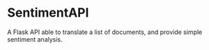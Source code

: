 # SentimentAPI
A Flask API able to translate a list of documents, and provide simple sentiment analysis.

